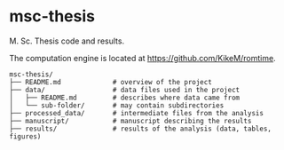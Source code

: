 # msc-thesis

M. Sc. Thesis code and results.

The computation engine is located at https://github.com/KikeM/romtime.

```
msc-thesis/
├── README.md             # overview of the project
├── data/                 # data files used in the project
│   ├── README.md         # describes where data came from
│   └── sub-folder/       # may contain subdirectories
├── processed_data/       # intermediate files from the analysis
├── manuscript/           # manuscript describing the results
├── results/              # results of the analysis (data, tables, figures)
```
